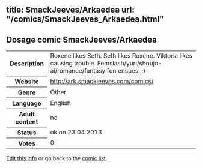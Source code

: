 title: SmackJeeves/Arkaedea
url: "/comics/SmackJeeves_Arkaedea.html"
---
Dosage comic SmackJeeves/Arkaedea
-----------------------------------------

<table class="comicinfo">
<tr>
<th>Description</th><td>Roxene likes Seth. Seth likes Roxene. Viktoria likes causing trouble. Femslash/yuri/shoujo-ai/romance/fantasy fun ensues. ;)</td>
</tr>
<tr>
<th>Website</th><td><a href="http://ark.smackjeeves.com/comics/">http://ark.smackjeeves.com/comics/</a></td>
</tr>
<tr>
<th>Genre</th><td>Other</td>
</tr>
<tr>
<th>Language</th><td>English</td>
</tr>
<tr>
<th>Adult content</th><td>no</td>
</tr>
<tr>
<th>Status</th><td>ok on 23.04.2013</td>
</tr>
<tr>
<th>Votes</th><td>0</div></td>
</tr>
</table>

[Edit this info](/comics/SmackJeeves_Arkaedea_edit.html) or go back to the [comic list](../comic-index.html).
